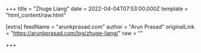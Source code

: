 
+++
title = "Zhuge Liang"
date = 2022-04-04T07:53:00.000Z
template = "html_content/raw.html"

[extra]
feedName = "arunkprasad.com"
author = "Arun Prasad"
originalLink = "https://arunkprasad.com/log/zhuge-liang/"
raw = ""

+++

